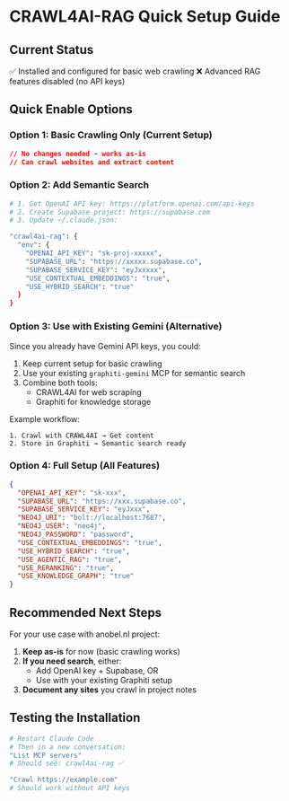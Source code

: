 # CRAWL4AI-RAG Quick Setup Guide

## Current Status
✅ Installed and configured for basic web crawling
❌ Advanced RAG features disabled (no API keys)

## Quick Enable Options

### Option 1: Basic Crawling Only (Current Setup)
```json
// No changes needed - works as-is
// Can crawl websites and extract content
```

### Option 2: Add Semantic Search
```bash
# 1. Get OpenAI API key: https://platform.openai.com/api-keys
# 2. Create Supabase project: https://supabase.com
# 3. Update ~/.claude.json:

"crawl4ai-rag": {
  "env": {
    "OPENAI_API_KEY": "sk-proj-xxxxx",
    "SUPABASE_URL": "https://xxxxx.supabase.co",
    "SUPABASE_SERVICE_KEY": "eyJxxxxx",
    "USE_CONTEXTUAL_EMBEDDINGS": "true",
    "USE_HYBRID_SEARCH": "true"
  }
}
```

### Option 3: Use with Existing Gemini (Alternative)
Since you already have Gemini API keys, you could:
1. Keep current setup for basic crawling
2. Use your existing `graphiti-gemini` MCP for semantic search
3. Combine both tools:
   - CRAWL4AI for web scraping
   - Graphiti for knowledge storage

Example workflow:
```
1. Crawl with CRAWL4AI → Get content
2. Store in Graphiti → Semantic search ready
```

### Option 4: Full Setup (All Features)
```json
{
  "OPENAI_API_KEY": "sk-xxx",
  "SUPABASE_URL": "https://xxx.supabase.co",
  "SUPABASE_SERVICE_KEY": "eyJxxx",
  "NEO4J_URI": "bolt://localhost:7687",
  "NEO4J_USER": "neo4j",
  "NEO4J_PASSWORD": "password",
  "USE_CONTEXTUAL_EMBEDDINGS": "true",
  "USE_HYBRID_SEARCH": "true",
  "USE_AGENTIC_RAG": "true",
  "USE_RERANKING": "true",
  "USE_KNOWLEDGE_GRAPH": "true"
}
```

## Recommended Next Steps

For your use case with anobel.nl project:

1. **Keep as-is** for now (basic crawling works)
2. **If you need search**, either:
   - Add OpenAI key + Supabase, OR
   - Use with your existing Graphiti setup
3. **Document any sites** you crawl in project notes

## Testing the Installation

```bash
# Restart Claude Code
# Then in a new conversation:
"List MCP servers"
# Should see: crawl4ai-rag ✅

"Crawl https://example.com"
# Should work without API keys
```